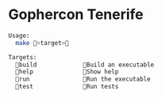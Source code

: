 # Gophercon Tenerife

```bash
Usage:
  make <target>

Targets:
  build             Build an executable
  help              Show help
  run               Run the executable
  test              Run tests
```
